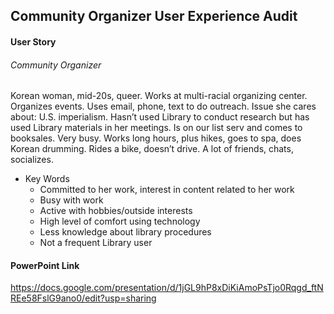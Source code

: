 ## Community Organizer User Experience Audit

#### User Story
###### Community Organizer
Korean woman, mid-20s, queer. Works at multi-racial organizing center. Organizes events. Uses email, phone, text to do outreach. Issue she cares about: U.S. imperialism. Hasn’t used Library to conduct research but has used Library materials in her meetings. Is on our list serv and comes to booksales. Very busy. Works long hours, plus hikes, goes to spa, does Korean drumming. Rides a bike, doesn’t drive. A lot of friends, chats, socializes.

* Key Words
    * Committed to her work, interest in content related to her work
    * Busy with work
    * Active with hobbies/outside interests
    * High level of comfort using technology
    * Less knowledge about library procedures
    * Not a frequent Library user

#### PowerPoint Link
https://docs.google.com/presentation/d/1jGL9hP8xDiKiAmoPsTjo0Rqgd_ftNREe58FslG9ano0/edit?usp=sharing
